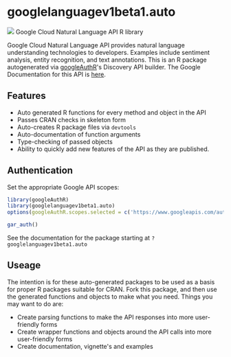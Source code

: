 # googlelanguagev1beta1.auto
![](http://www.google.com/images/icons/product/search-32.gif)
Google Cloud Natural Language API R library

Google Cloud Natural Language API provides natural language understanding technologies to developers. Examples include sentiment analysis, entity recognition, and text annotations.
This is an R package autogenerated via [googleAuthR](http://code.markedmondson.me/googleAuthR)'s Discovery API builder. 
The Google Documentation for this API is [here](https://cloud.google.com/natural-language/).

## Features 
 * Auto generated R functions for every method and object in the API
 * Passes CRAN checks in skeleton form
 * Auto-creates R package files via `devtools`
 * Auto-documentation of function arguments
 * Type-checking of passed objects
 * Ability to quickly add new features of the API as they are published.

## Authentication
Set the appropriate Google API scopes:

```r
library(googleAuthR)
library(googlelanguagev1beta1.auto)
options(googleAuthR.scopes.selected = c('https://www.googleapis.com/auth/cloud-platform'))

gar_auth()
```
 See the documentation for the package starting at `?googlelanguagev1beta1.auto`
## Useage
The intention is for these auto-generated packages to be used as a basis for proper R packages suitable for CRAN.
Fork this package, and then use the generated functions and objects to make what you need.
Things you may want to do are:
* Create parsing functions to make the API responses into more user-friendly forms
* Create wrapper functions and objects around the API calls into more user-friendly forms
* Create documentation, vignette's and examples

